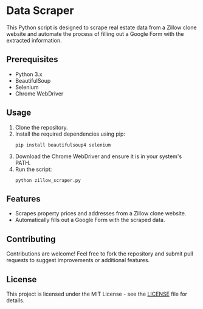 <!DOCTYPE html>
<html lang="en">
<head>
    <meta charset="UTF-8">
    <meta name="viewport" content="width=device-width, initial-scale=1.0">
</head>
<body>
    <h1>Data Scraper</h1>
    <p>This Python script is designed to scrape real estate data from a Zillow clone website and automate the process of filling out a Google Form with the extracted information.</p>

  <h2>Prerequisites</h2>
    <ul>
        <li>Python 3.x</li>
        <li>BeautifulSoup</li>
        <li>Selenium</li>
        <li>Chrome WebDriver</li>
    </ul>

  <h2>Usage</h2>
    <ol>
        <li>Clone the repository.</li>
        <li>Install the required dependencies using pip:</li>
        <pre><code>pip install beautifulsoup4 selenium</code></pre>
        <li>Download the Chrome WebDriver and ensure it is in your system's PATH.</li>
        <li>Run the script:</li>
        <pre><code>python zillow_scraper.py</code></pre>
    </ol>

  <h2>Features</h2>
    <ul>
        <li>Scrapes property prices and addresses from a Zillow clone website.</li>
        <li>Automatically fills out a Google Form with the scraped data.</li>
    </ul>

  <h2>Contributing</h2>
    <p>Contributions are welcome! Feel free to fork the repository and submit pull requests to suggest improvements or additional features.</p>

  <h2>License</h2>
    <p>This project is licensed under the MIT License - see the <a href="LICENSE">LICENSE</a> file for details.</p>
</body>
</html>
